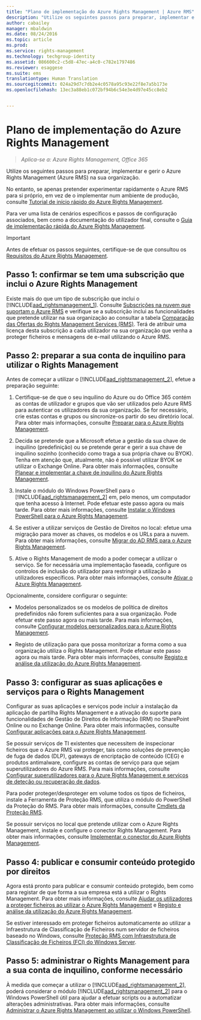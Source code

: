 ```yaml
---
title: "Plano de implementação do Azure Rights Management | Azure RMS"
description: "Utilize os seguintes passos para preparar, implementar e gerir o Azure Rights Management (Azure RMS) na sua organização."
author: cabailey
manager: mbaldwin
ms.date: 08/24/2016
ms.topic: article
ms.prod: 
ms.service: rights-management
ms.technology: techgroup-identity
ms.assetid: 086600c2-c5d8-47ec-a4c0-c782e1797486
ms.reviewer: esaggese
ms.suite: ems
translationtype: Human Translation
ms.sourcegitcommit: 024a29d7c7db2e4c0578a95c93e22f8e7a5b173e
ms.openlocfilehash: 13ec3a88eb1c072bf94b6c54e3e4d97e45cc8eb2


---
```


# Plano de implementação do Azure Rights Management

>*Aplica-se a: Azure Rights Management, Office 365*

Utilize os seguintes passos para preparar, implementar e gerir o Azure Rights Management (Azure RMS) na sua organização.

No entanto, se apenas pretender experimentar rapidamente o Azure RMS para si próprio, em vez de o implementar num ambiente de produção, consulte [Tutorial de início rápido do Azure Rights Management](../get-started/quick-start-tutorial.md).

Para ver uma lista de cenários específicos e passos de configuração associados, bem como a documentação do utilizador final, consulte o [Guia de implementação rápida do Azure Rights Management](../get-started/rapid-deployment-guide.md).

> [!IMPORTANT]
> Antes de efetuar os passos seguintes, certifique-se de que consultou os [Requisitos do Azure Rights Management](../get-started/requirements-azure-rms.md).

## Passo 1: confirmar se tem uma subscrição que inclui o Azure Rights Management
Existe mais do que um tipo de subscrição que inclui o [!INCLUDE[aad_rightsmanagement_1](../includes/aad_rightsmanagement_1_md.md)]. Consulte [Subscrições na nuvem que suportam o Azure RMS](../get-started/requirements-subscriptions.md) e verifique se a subscrição inclui as funcionalidades que pretende utilizar na sua organização ao consultar a tabela [Comparação das Ofertas do Rights Management Services (RMS)](https://technet.microsoft.com/dn858608). Terá de atribuir uma licença desta subscrição a cada utilizador na sua organização que venha a proteger ficheiros e mensagens de e-mail utilizando o Azure RMS.

## Passo 2: preparar a sua conta de inquilino para utilizar o Rights Management
Antes de começar a utilizar o [!INCLUDE[aad_rightsmanagement_2](../includes/aad_rightsmanagement_2_md.md)], efetue a preparação seguinte:

1.  Certifique-se de que o seu inquilino do Azure ou do Office 365 contém as contas de utilizador e grupos que vão ser utilizados pelo Azure RMS para autenticar os utilizadores da sua organização. Se for necessário, crie estas contas e grupos ou sincronize-os partir do seu diretório local. Para obter mais informações, consulte [Preparar para o Azure Rights Management](prepare.md).

2.  Decida se pretende que a Microsoft efetue a gestão da sua chave de inquilino (predefinição) ou se pretende gerar e gerir a sua chave de inquilino sozinho (conhecido como traga a sua própria chave ou BYOK). Tenha em atenção que, atualmente, não é possível utilizar BYOK se utilizar o Exchange Online. Para obter mais informações, consulte [Planear e implementar a chave de inquilino do Azure Rights Management](plan-implement-tenant-key.md).

3.  Instale o módulo do Windows PowerShell para o [!INCLUDE[aad_rightsmanagement_2](../includes/aad_rightsmanagement_2_md.md)] em, pelo menos, um computador que tenha acesso à Internet. Pode efetuar este passo agora ou mais tarde. Para obter mais informações, consulte [Instalar o Windows PowerShell para o Azure Rights Management](../deploy-use/install-powershell.md).

4.  Se estiver a utilizar serviços de Gestão de Direitos no local: efetue uma migração para mover as chaves, os modelos e os URLs para a nuvem. Para obter mais informações, consulte [Migrar do AD RMS para o Azure Rights Management](migrate-from-ad-rms-to-azure-rms.md).

5.  Ative o Rights Management de modo a poder começar a utilizar o serviço. Se for necessária uma implementação faseada, configure os controlos de inclusão do utilizador para restringir a utilização a utilizadores específicos. Para obter mais informações, consulte [Ativar o Azure Rights Management](../deploy-use/activate-service.md).

Opcionalmente, considere configurar o seguinte:

-   Modelos personalizados se os modelos de política de direitos predefinidos não forem suficientes para a sua organização. Pode efetuar este passo agora ou mais tarde. Para mais informações, consulte [Configurar modelos personalizados para o Azure Rights Management](../deploy-use/configure-custom-templates.md).

-   Registo de utilização para que possa monitorizar a forma como a sua organização utiliza o Rights Management. Pode efetuar este passo agora ou mais tarde. Para obter mais informações, consulte [Registo e análise da utilização do Azure Rights Management](../deploy-use/log-analyze-usage.md).

## Passo 3: configurar as suas aplicações e serviços para o Rights Management
Configurar as suas aplicações e serviços pode incluir a instalação da aplicação de partilha Rights Management e a ativação do suporte para funcionalidades de Gestão de Direitos de Informação (IRM) no SharePoint Online ou no Exchange Online. Para obter mais informações, consulte [Configurar aplicações para o Azure Rights Management](../deploy-use/configure-applications.md).

Se possuir serviços de TI existentes que necessitem de inspecionar ficheiros que o Azure RMS vai proteger, tais como soluções de prevenção de fuga de dados (DLP), gateways de encriptação de conteúdo (CEG) e produtos antimalware, configure as contas de serviço para que sejam superutilizadores do Azure RMS. Para mais informações, consulte [Configurar superutilizadores para o Azure Rights Management e serviços de deteção ou recuperação de dados](../deploy-use/configure-super-users.md).

Para poder proteger/desproteger em volume todos os tipos de ficheiros, instale a Ferramenta de Proteção RMS, que utiliza o módulo do PowerShell da Proteção do RMS. Para obter mais informações, consulte [Cmdlets da Proteção RMS](https://msdn.microsoft.com/library/mt433195.aspx).

Se possuir serviços no local que pretende utilizar com o Azure Rights Management, instale e configure o conector Rights Management. Para obter mais informações, consulte [Implementar o conector do Azure Rights Management](../deploy-use/deploy-rms-connector.md).

## Passo 4: publicar e consumir conteúdo protegido por direitos
Agora está pronto para publicar e consumir conteúdo protegido, bem como para registar de que forma a sua empresa está a utilizar o Rights Management. Para obter mais informações, consulte [Ajudar os utilizadores a proteger ficheiros ao utilizar o Azure Rights Management](../deploy-use/help-users.md) e [Registo e análise da utilização do Azure Rights Management](../deploy-use/log-analyze-usage.md).

Se estiver interessado em proteger ficheiros automaticamente ao utilizar a Infraestrutura de Classificação de Ficheiros num servidor de ficheiros baseado no Windows, consulte [Proteção RMS com Infraestrutura de Classificação de Ficheiros (FCI) do Windows Server](../rms-client/configure-fci.md).

## Passo 5: administrar o Rights Management para a sua conta de inquilino, conforme necessário
À medida que começar a utilizar o [!INCLUDE[aad_rightsmanagement_2](../includes/aad_rightsmanagement_2_md.md)], poderá considerar o módulo [!INCLUDE[aad_rightsmanagement_2](../includes/aad_rightsmanagement_2_md.md)] para o Windows PowerShell útil para ajudar a efetuar scripts ou a automatizar alterações administrativas. Para obter mais informações, consulte [Administrar o Azure Rights Management ao utilizar o Windows PowerShell](../deploy-use/administer-powershell.md).





<!--HONumber=Aug16_HO4-->


